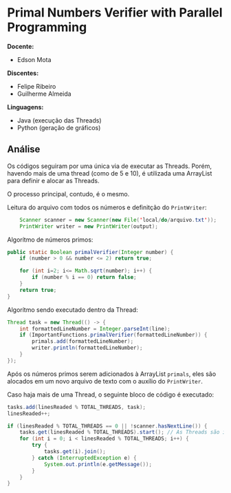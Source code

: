 # Primal Numbers Verifier with Parallel Programming

**Docente:**

- Edson Mota

**Discentes:**

- Felipe Ribeiro
- Guilherme Almeida

**Linguagens:**

- Java (execução das Threads)
- Python (geração de gráficos)

## Análise

Os códigos seguiram por uma única via de executar as Threads. Porém, havendo mais de
uma thread (como de 5 e 10), é utilizada uma ArrayList para definir e alocar as Threads.

O processo principal, contudo, é o mesmo.

Leitura do arquivo com todos os números e definitção do `PrintWriter`:

```java
    Scanner scanner = new Scanner(new File('local/do/arquivo.txt'));
    PrintWriter writer = new PrintWriter(output);
```

Algorítmo de números primos:

```java
public static Boolean primalVerifier(Integer number) {
    if (number > 0 && number <= 2) return true;

    for (int i=2; i<= Math.sqrt(number); i++) {
        if (number % i == 0) return false;
    }
    return true;
}
```

Algorítmo sendo executado dentro da Thread:

```java
Thread task = new Thread(() -> {
    int formattedLineNumber = Integer.parseInt(line);
    if (ImportantFunctions.primalVerifier(formattedLineNumber)) {
        primals.add(formattedLineNumber);
        writer.println(formattedLineNumber);
    }
});
```

Após os números primos serem adicionados à ArrayList `primals`, eles são alocados
em um novo arquivo de texto com o auxílio do `PrintWriter`.

Caso haja mais de uma Thread, o seguinte bloco de código é executado:

```java
tasks.add(linesReaded % TOTAL_THREADS, task);
linesReaded++;

if (linesReaded % TOTAL_THREADS == 0 || !scanner.hasNextLine()) {
    tasks.get(linesReaded % TOTAL_THREADS).start(); // As Threads são iniciadas aqui
    for (int i = 0; i < linesReaded % TOTAL_THREADS; i++) {
        try {
            tasks.get(i).join();
        } catch (InterruptedException e) {
            System.out.println(e.getMessage());
        }
    }
}
```
